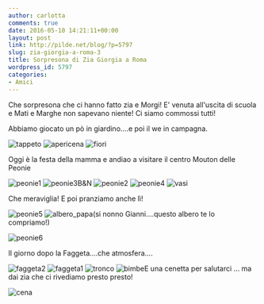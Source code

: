 ```yaml
---
author: carlotta
comments: true
date: 2016-05-10 14:21:11+00:00
layout: post
link: http://pilde.net/blog/?p=5797
slug: zia-giorgia-a-roma-3
title: Sorpresona di Zia Giorgia a Roma
wordpress_id: 5797
categories:
- Amici
---
```


Che sorpresona che ci hanno fatto zia e Morgi! E' venuta all'uscita di scuola e Mati e Marghe non sapevano niente! Ci siamo commossi tutti!

Abbiamo giocato un pò in giardino....e poi il we in campagna.

![tappeto](http://pilde.net/blog/wp-content/uploads/2016/06/tappeto.jpg) ![apericena](http://pilde.net/blog/wp-content/uploads/2016/06/apericena.jpg) ![fiori](http://pilde.net/blog/wp-content/uploads/2016/06/fiori.jpg)

Oggi è la festa della mamma e andiao a visitare il centro Mouton delle Peonie

![peonie1](http://pilde.net/blog/wp-content/uploads/2016/06/peonie1.jpg) ![peonie3B&N](http://pilde.net/blog/wp-content/uploads/2016/06/peonie3BN.jpg) ![peonie2](http://pilde.net/blog/wp-content/uploads/2016/06/peonie2.jpg) ![peonie4](http://pilde.net/blog/wp-content/uploads/2016/06/peonie4.jpg) ![vasi](http://pilde.net/blog/wp-content/uploads/2016/06/vasi.jpg)

Che meraviglia! E poi pranziamo anche lì!

![peonie5](http://pilde.net/blog/wp-content/uploads/2016/06/peonie5.jpg) ![albero_papa](http://pilde.net/blog/wp-content/uploads/2016/06/albero_papa.jpg)(si nonno Gianni....questo albero te lo compriamo!)

![peonie6](http://pilde.net/blog/wp-content/uploads/2016/06/peonie6.jpg)

Il giorno dopo la Faggeta....che atmosfera....

![faggeta2](http://pilde.net/blog/wp-content/uploads/2016/06/faggeta2.jpg) ![faggeta1](http://pilde.net/blog/wp-content/uploads/2016/06/faggeta1.jpg) ![tronco](http://pilde.net/blog/wp-content/uploads/2016/06/tronco.jpg) ![bimbe](http://pilde.net/blog/wp-content/uploads/2016/06/bimbe.jpg)E una cenetta per salutarci ... ma dai zia che ci rivediamo presto presto!

![cena](http://pilde.net/blog/wp-content/uploads/2016/06/cena-1.jpg)
